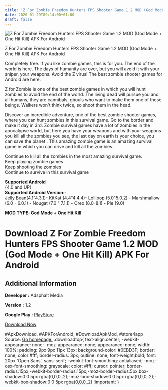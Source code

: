 ```yaml
---
title: 'Z For Zombie Freedom Hunters FPS Shooter Game 1.2 MOD (God Mode + One Hit Kill) APK For Android'
date: 2020-01-29T09:14:00+01:00
draft: false
---
```


![Z For Zombie Freedom Hunters FPS Shooter Game 1.2 MOD (God Mode + One Hit Kill) APK For Android](https://i2.wp.com/apkhome.net/wp-content/uploads/2020/01/Z-For-Zombie-Freedom-Hunters-FPS-Shooter-Game-1.2-MOD-God-Mode-One-Hit-Kill.png "Z For Zombie Freedom Hunters FPS Shooter Game 1.2 MOD (God Mode + One Hit Kill) APK For Android")

  

Z For Zombie Freedom Hunters FPS Shooter Game 1.2 MOD (God Mode + One Hit Kill) APK For Android

Completely free. If you like zombie games, this is for you. The end of the world is here. The days of humanity are over, but you will avoid it with your sniper, your weapons. Avoid the Z virus! The best zombie shooter games for Android are here.

Z for Zombie is one of the best zombie games in which you will hunt zombies to avoid the end of the world. The living dead will pursue you and all humans, they are cannibals, ghouls who want to make them one of these beings. Walkers won't think twice, so shoot them in the head.

Discover an incredible adventure, one of the best zombie shooter games, where you can hunt zombies in this survival game. Go to the border and make it day in 3rd. Zombie survival games have a lot of zombies in the apocalypse world, but here you have your weapons and with your weapons you kill all the zombies you see, the last day on earth is your choice, you can save the planet . This amazing zombie game is an amazing survival game in which you can drive and kill all the zombies.

Continue to kill all the zombies in the most amazing survival game.  
Keep playing zombie games  
Keep shooting the zombies  
Continue to survive in this survival game

**Supported Android**  
{4.0 and UP}  
**Supported Android Version**:-  
Jelly Bean(4.1"4.3.1)- KitKat (4.4"4.4.4)- Lollipop (5.0"5.0.2) - Marshmallow (6.0 - 6.0.1) - Nougat (7.0 " 7.1.1) - Oreo (8.0-8.1) - Pie (9.0)

**MOD TYPE: God Mode + One Hit Kill**

Download Z For Zombie Freedom Hunters FPS Shooter Game 1.2 MOD (God Mode + One Hit Kill) APK For Android
========================================================================================================

Additional Information
----------------------

**Developer :** Adsphalt Media

**Version :** 1.2

**Google Play :** [PlayStore](https://play.google.com/store/apps/details?id=com.oneup.zombie.massacre.shooter.free)

  

[Download Now](https://store4app.co/post/z-for-zombie-freedom-hunters-fps-shooter-game-1-2-mod-god-mode-one-hit-kill-apk-for-android_1580228907)

  
#ApkDownload, #APKForAndroid, #DownloadApkMod, #store4app  
Source: [Go homepage.](https://store4app.co/post/z-for-zombie-freedom-hunters-fps-shooter-game-1-2-mod-god-mode-one-hit-kill-apk-for-android_1580228907) .downloadtop{ text-align:center; -webkit-appearance: none; -moz-appearance: none; appearance: none; width: 100%; padding: 9px 9px 11px 13px; background-color: #0EBD3F; border: none; color:#fff; border-radius: 3px; outline: none; font-weight;bold; font: 20px 'Open Sans', sans-serif; -webkit-font-smoothing: antialiased; -moz-osx-font-smoothing: grayscale; color: #fff; cursor: pointer; border-radius:15px;-webkit-border-radius:15px;-moz-border-radius:5px;box-shadow:0 0 5px rgba(0,0,0,.2);-moz-box-shadow:0 0 5px rgba(0,0,0,.2);-webkit-box-shadow:0 0 5px rgba(0,0,0,.2) !important; }